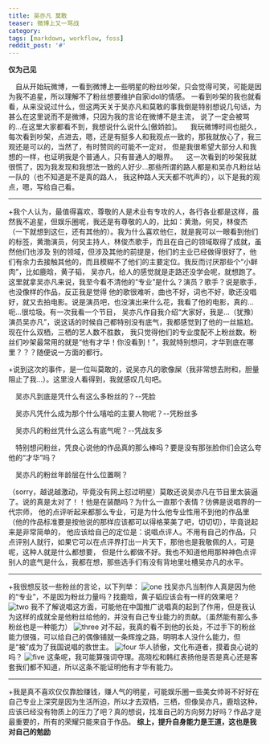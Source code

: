 ```yaml
---                                                                                         
title: 吴亦凡 莫敢                                                                            
teaser: 微博上又一骂战                    
category:                                                                              
tags: [markdown, workflow, foss]                                                            
reddit_post: '#'                                                                            
--- 
```

**仅为己见**

&ensp;&ensp;自从开始玩微博，一看到微博上一些明星的粉丝吵架，只会觉得可笑，可能是因为我不追星，所以理解不了粉丝想要维护自家idol的情感。
一看到吵架的我也就看看，从来没说过什么，但这两天关于吴亦凡和莫敢的事我倒是特别想说几句话，为甚么在这里说而不是微博，只因为我的言论在微博不是主流，
说了一定会被骂的...在这里大家都看不到，我想说什么说什么[傲娇脸]。
&ensp;&ensp;我玩微博时间也挺久，每次看到吵架，点进去，嗯，还是有挺多人和我观点一致的，那我就放心了，我三观还是可以的，当然了，有时赞同的可能不一定对，
但是我很希望大部分人和我想的一样，也证明我是个普通人，只有普通人的眼界。
&ensp;&ensp;这一次看到的吵架我就很慌了，因为我发现和我想法一致的人好少...那些所谓的路人都是和吴亦凡粉丝站一队的（也不知道是不是真的路人，
我这种路人天天都不吭声的），以下是我的观点，嗯，写给自己看。

---------------------------------
+我个人认为，最值得喜欢，尊敬的人是术业有专攻的人，各行各业都是这样，虽然我不追星，但娱乐圈呢，我还是有尊敬的人的，比如：黄渤，何炅，林俊杰
（一下就想到这仨，还有其他的）。我为什么喜欢他仨，就是我可以一眼看到他们的标签，黄渤演员，何炅主持人，林俊杰歌手，而且在自己的领域取得了成就，虽然他们也涉及
别的领域，但涉及其他的前提是，他们的主业已经做得很好了，他们有余力去接触其他的，而且模糊不了他们的主要定位。我反而讨厌那些个“小鲜肉”，比如鹿晗，黄子韬，
吴亦凡，给人的感觉就是走路还没学会呢，就想跑了。这里就拿吴亦凡来说，我至今看不清他的“专业”是什么？演员？歌手？说是歌手，也没像样的作品，反正我是觉得
他的歌很难听，曲也不好，词也不好，歌还没唱好，就又去拍电影。说是演员吧，也没演出来什么花，我看了他的电影，真的...呃...很垃圾。有一次我看一个节目，
吴亦凡作自我介绍“大家好，我是...（犹豫）演员吴亦凡”，说这话的时候自己都特别没有底气，我都感觉到了他的一丝尴尬。现在什么双栖，三栖的艺人数不胜数，
我只觉得他们的专业度配不上粉丝数。粉丝们吵架最常用的就是“他有才华！你没看到！”，我就特别想问，才华到底在哪里？？？随便说一方面的都行。

+说到这次的事件，是一位叫莫敢的，说吴亦凡的歌像屎（我非常想去附和，胆量阻止了我...）。这里没人看得到，我就感叹几句吧。

&ensp;&ensp;吴亦凡到底是凭什么有这么多粉丝的？--凭脸

&ensp;&ensp;吴亦凡凭什么成为那个什么嘻哈的主要人物呢？--凭粉丝多

&ensp;&ensp;吴亦凡的粉丝凭什么这么有底气呢？--凭战友多

&ensp;&ensp;特别想问粉丝，凭良心说他的作品真的那么棒吗？要是没有那张脸你们会这么夸他的“才华”吗？

&ensp;&ensp;吴亦凡的粉丝年龄层在什么位置啊？

（sorry，越说越激动，毕竟没有网上怼过明星）莫敢还说吴亦凡在节目里太装逼了。说的真是太对了！！他是在装酷吗？为什么一直那个表情？彷佛是说唱界的一代宗师，
他的点评听起来都那么专业，可是为什么他专业性用不到他的作品里（他的作品标准要是按他说的那样应该都可以得格莱美了吧，切切切），毕竟说起来是非常简单的，
他应该给自己的定位是：说唱点评人。不用有自己的作品，只点评别人就行，如果它可以在点评界打出一片天下，那他也是我敬佩的人，可是呢，这种人就是什么都想要，
但是什么都做不好。我也不知道他用那种神色点评别人的底气是什么，我都在想，那些选手们有没有背地里吐槽吴亦凡的水平。

------------------------------------
+我很想反驳一些粉丝的言论，以下列举：
![one](https://i.loli.net/2018/07/24/5b571db58f5d7.png)
找吴亦凡当制作人真是因为他的“专业”，不是因为粉丝力量吗？找鹿晗，黄子韬应该会有一样的效果吧？
![two](https://i.loli.net/2018/07/24/5b571db59e96d.png)
我不了解说唱这方面，可能他在中国推广说唱真的起到了作用，但是我认为这样的成就全是他粉丝给他的，并没有自己专业能力的贡献。（虽然能有那么多粉丝也是一种能力）
![three](https://i.loli.net/2018/07/24/5b571db5ac974.png)
对不起，我真的看不到他的长处，不过手下的粉丝能力很强，可以给自己的偶像铺就一条辉煌之路，明明本人没什么能力，但是“被”成为了我国说唱的救世主。
![four](https://i.loli.net/2018/07/24/5b571db5acb02.png)
华人骄傲，文化布道者，摸着良心说的吗？
![five](https://i.loli.net/2018/07/24/5b571db5acb02.png) 
这条呢，我可能算强词夺理。高晓松和韩红表扬他是否是真心还是客套我们都不知道，所以这条不能证明他有才华有能力。

-----------------------------
+我是真不喜欢仅仅靠脸赚钱，赚人气的明星，可能娱乐圈一些美女帅哥不好好在自己专业上深究是因为生活所迫，所以才去双栖，三栖，但像吴亦凡，鹿晗这种，
应该已经没有物质上的压力了吧？真的想说，找准自己的方向努力好吗？作品才是最重要的，所有的荣耀只能来自于作品。
**综上，提升自身能力是王道，这也是我对自己的勉励**
